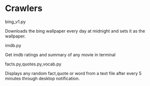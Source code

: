 # Crawlers

bing_v1.py

Downloads the bing wallpaper every day at midnight and sets it as the wallpaper.

imdb.py

Get imdb ratings and summary of any movie in terminal

facts.py,quotes.py,vocab.py

Displays any random fact,quote or word from a text file after every 5 minutes through desktop notification.
